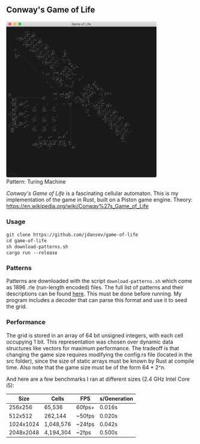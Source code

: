 ## Conway's Game of Life

<p align="left">
  <img src="./turingmachine.png" width="400" >
  <br/>Pattern: Turing Machine
</p>


*Conway's Game of Life* is a fascinating cellular automaton. This is my implementation of the game in Rust, built on a Piston game engine. Theory: https://en.wikipedia.org/wiki/Conway%27s_Game_of_Life

### Usage
```
git clone https://github.com/jdansev/game-of-life
cd game-of-life
sh download-patterns.sh
cargo run --release
```

### Patterns
Patterns are downloaded with the script `download-patterns.sh` which come as 1896 .rle (run-length encoded) files. The full list of patterns and their descriptions can be found [here](http://www.conwaylife.com/wiki/Category:Patterns). This must be done before running. My program includes a decoder that can parse this format and use it to seed the grid.

### Performance
The grid is stored in an array of 64 bit unsigned integers, with each cell occupying 1 bit. This representation was chosen over dynamic data structures like vectors for maximum performance. The tradeoff is that changing the game size requires modifying the config.rs file (located in the src folder), since the size of static arrays must be known by Rust at compile time. Also note that the game size must be of the form 64 * 2^n.

And here are a few benchmarks I ran at different sizes (2.4 GHz Intel Core i5):

Size | Cells | FPS | s/Generation
-----|-------|-----|---------------
256x256 | 65,536 | 60fps+ | 0.016s
512x512 | 262,144 | ~50fps | 0.020s
1024x1024 | 1,048,576 | ~24fps | 0.042s
2048x2048 | 4,194,304 | ~2fps | 0.500s
